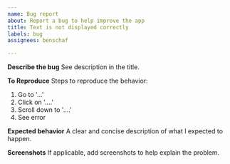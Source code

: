 ```yaml
---
name: Bug report
about: Report a bug to help improve the app
title: Text is not displayed correctly
labels: bug
assignees: benschaf

---
```


**Describe the bug**
See description in the title.

**To Reproduce**
Steps to reproduce the behavior:
1. Go to '...'
2. Click on '....'
3. Scroll down to '....'
4. See error

**Expected behavior**
A clear and concise description of what I expected to happen.

**Screenshots**
If applicable, add screenshots to help explain the problem.
